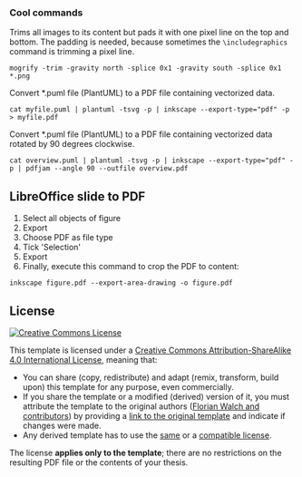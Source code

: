 ### Cool commands

Trims all images to its content but pads it with one pixel line on the top and bottom. The padding is needed, because sometimes the `\includegraphics` command is trimming a pixel line.

`mogrify -trim -gravity north -splice 0x1 -gravity south -splice 0x1 *.png`


Convert *.puml file (PlantUML) to a PDF file containing vectorized data.

`cat myfile.puml | plantuml -tsvg -p | inkscape --export-type="pdf" -p > myfile.pdf`


Convert *.puml file (PlantUML) to a PDF file containing vectorized data rotated by 90 degrees clockwise.

`cat overview.puml | plantuml -tsvg -p | inkscape --export-type="pdf" -p | pdfjam --angle 90 --outfile overview.pdf`

## LibreOffice slide to PDF

1. Select all objects of figure
2. Export
4. Choose PDF as file type
3. Tick 'Selection'
5. Export
6. Finally, execute this command to crop the PDF to content:
```shell
inkscape figure.pdf --export-area-drawing -o figure.pdf
```


## License

[![Creative Commons License][license-image]][license]

This template is licensed under a [Creative Commons Attribution-ShareAlike 4.0 International License][license], meaning that:

 * You can share (copy, redistribute) and adapt (remix, transform, build upon) this template for any purpose, even commercially.
 * If you share the template or a modified (derived) version of it, you must attribute the template to the original authors ([Florian Walch and contributors][template-authors]) by providing a [link to the original template][template-url] and indicate if changes were made.
 * Any derived template has to use the [same][license] or a [compatible license][license-compatible].

The license **applies only to the template**; there are no restrictions on the resulting PDF file or the contents of your thesis.

[issue]: https://github.com/TUM-Dev/tum-thesis-latex/issues
[latex-wikibook]: https://en.wikibooks.org/wiki/LaTeX
[license-compatible]: https://creativecommons.org/compatiblelicenses
[license-image]: https://i.creativecommons.org/l/by-sa/4.0/88x31.png
[license]: https://creativecommons.org/licenses/by-sa/4.0/
[overleaf]: https://www.overleaf.com/
[sample-pdf]: https://raw.github.com/TUM-Dev/tum-thesis-latex/master/build/main.pdf
[overleaf-learn]: https://www.overleaf.com/learn
[tum-sharelatex]: https://sharelatex.tum.de/ldap/login
[template-authors]: https://github.com/TUM-Dev/tum-thesis-latex/graphs/contributors
[template-download]: https://github.com/TUM-Dev/tum-thesis-latex/archive/master.zip
[template-url]: https://github.com/TUM-Dev/tum-thesis-latex
[tex-se]: https://tex.stackexchange.com/
[thesis-guidelines]: https://www.in.tum.de/en/in/current-students/administrative-matters/thesis-guidelines-and-topics/
[wiki]: https://github.com/TUM-Dev/tum-thesis-latex/wiki/
